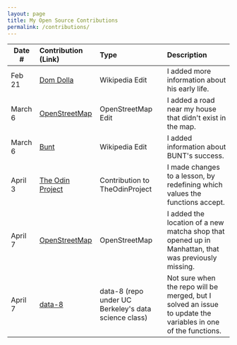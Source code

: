 ```yaml
---
layout: page
title: My Open Source Contributions
permalink: /contributions/
---
```


<!--
Type of the contribution should be "Wikipedia edit", "OpenStreet Map feature", "Documentation", "Course website", "Blog",
"Browser Add-on", etc.

The description should include a brief summary of what you did.

The link should bring us to a public page that shows your contribution. 

Replace the first row with your own contribution. 

-->




| Date #       | Contribution (Link)  | Type  | Description |
|---|:---|:---|:---|
| Feb 21   | [Dom Dolla](https://en.wikipedia.org/wiki/Special:Contributions/Mcai12)    | Wikipedia Edit    |   I added more information about his early life.|
| March 6  |  [OpenStreetMap](https://www.openstreetmap.org/changeset/163300845)  |  OpenStreetMap Edit   |   I added a road near my house that didn't exist in the map.  |
|  March 6   | [Bunt](https://en.wikipedia.org/wiki/Special:Contributions/Mcai12)    |  Wikipedia Edit   |  I added information about BUNT's success.  |
|  April 3   |  [The Odin Project](https://github.com/TheOdinProject/curriculum/pull/29581#pullrequestreview-2744346001)  |  Contribution to TheOdinProject  |  I made changes to a lesson, by redefining which values the functions accept.    |
| April 7    |  [OpenStreetMap](https://www.openstreetmap.org/changeset/164653852#map=19/40.726162/-73.992271)   | OpenStreetMap    |   I added the location of a new matcha shop that opened up in Manhattan, that was previously missing.  |
| April 7    |  [data-8](https://github.com/data-8/datascience/pull/626)   | data-8 (repo under UC Berkeley's data science class)   |   Not sure when the repo will be merged, but I solved an issue to update the variables in one of the functions. |


